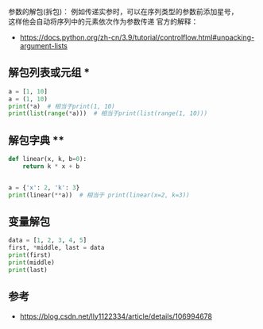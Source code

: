 参数的解包(拆包)： 例如传递实参时，可以在序列类型的参数前添加星号，  
这样他会自动将序列中的元素依次作为参数传递
官方的解释：
- https://docs.python.org/zh-cn/3.9/tutorial/controlflow.html#unpacking-argument-lists


## 解包列表或元组 *

```python
a = [1, 10]
a = (1, 10)
print(*a)  # 相当于print(1, 10)
print(list(range(*a)))  # 相当于print(list(range(1, 10)))
```


## 解包字典 **

```python
def linear(x, k, b=0):
    return k * x + b


a = {'x': 2, 'k': 3}
print(linear(**a))  # 相当于 print(linear(x=2, k=3))
```


## 变量解包

```python
data = [1, 2, 3, 4, 5]
first, *middle, last = data
print(first)
print(middle)
print(last)
```


## 参考
- https://blog.csdn.net/lly1122334/article/details/106994678